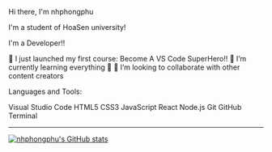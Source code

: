 Hi there, I'm nhphongphu

I'm a student of HoaSen university!

I'm a Developer!!

🔭 I just launched my first course: Become A VS Code SuperHero!!
🌱 I’m currently learning everything 🤣
👯 I’m looking to collaborate with other content creators


Languages and Tools:

Visual Studio Code HTML5 CSS3 JavaScript React Node.js Git GitHub Terminal

---
[![nhphongphu's GitHub stats](https://github-readme-stats.vercel.app/api?username=nhphongphu)](https://github.com/anuraghazra/github-readme-stats)
